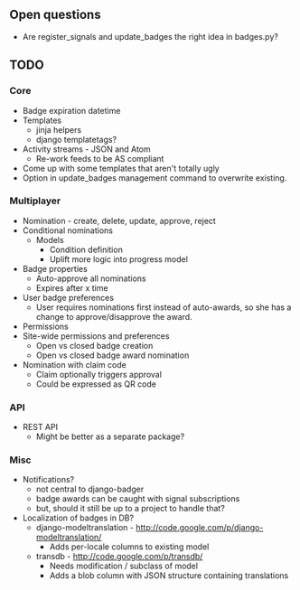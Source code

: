 ## Open questions

* Are register_signals and update_badges the right idea in badges.py?

## TODO

### Core

* Badge expiration datetime
* Templates
    * jinja helpers
    * django templatetags?
* Activity streams - JSON and Atom
    * Re-work feeds to be AS compliant
* Come up with some templates that aren't totally ugly
* Option in update_badges management command to overwrite existing.

### Multiplayer

* Nomination - create, delete, update, approve, reject
* Conditional nominations
    * Models
        * Condition definition
        * Uplift more logic into progress model
* Badge properties
    * Auto-approve all nominations
    * Expires after x time
* User badge preferences
    * User requires nominations first instead of auto-awards, so she has a
      change to approve/disapprove the award.
* Permissions
* Site-wide permissions and preferences
    * Open vs closed badge creation
    * Open vs closed badge award nomination
* Nomination with claim code
    * Claim optionally triggers approval
    * Could be expressed as QR code

### API

* REST API
    * Might be better as a separate package?

### Misc

* Notifications? 
    * not central to django-badger
    * badge awards can be caught with signal subscriptions
    * but, should it still be up to a project to handle that?
* Localization of badges in DB?
    * django-modeltranslation - http://code.google.com/p/django-modeltranslation/
        * Adds per-locale columns to existing model
    * transdb - http://code.google.com/p/transdb/
        * Needs modification / subclass of model
        * Adds a blob column with JSON structure containing translations
